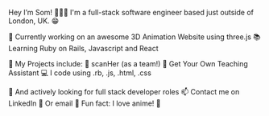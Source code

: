 Hey I’m Som! 👩🏾‍💻
I'm a full-stack software engineer based just outside of London, UK. 😁

💠 Currently working on an awesome 3D Animation Website using three.js
📚 Learning Ruby on Rails, Javascript and React

🚀 My Projects include:
    🩻 scanHer (as a team!)
    📝 Get Your Own Teaching Assistant
    💻 I code using .rb, .js, .html, .css 
    
👀 And actively looking for full stack developer roles
📫 Contact me on LinkedIn
📧 Or email
🤗 Fun fact: I love anime! 🧃
